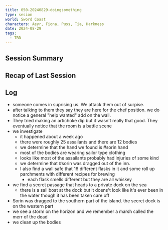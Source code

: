 ```yaml
---
title: 050-20240829-doingsomething
type: sesion
world: Sword Coast
characters: Aeyr, Fiona, Puss, Tia, Harkness
date: 2024-08-29
tags:
  - TBD
---
```


## Session Summary

## Recap of Last Session

## Log
- someone comes in suprising us. We attack them out of surpise. 
- after talking to them they say they are here for the chef position. we do notice a general "help wanted" add on the wall.
- They tried making an artichoke dip but it wasn't really that good. They eventually notice that the room is a battle scene
- we investigate
	- it happened about a week ago
	- there were roughly 25 assailants and there are 12 bodies
	- we determine that the hand we found is #sorin hand
	- most of the bodies are wearing sailor type clothing
	- looks like most of the assailants probably had injuries of some kind
	- we determine that #sorin was dragged out of the inn.
	- I also find a wall safe that 16 different flasks in it and some roll up parchments with different recipes for brewing
		- each flask smells different but they are all whiskey
- we find a secret passage that heads to a private dock on the sea
	- there is a sail boat at the dock but it doens't look like it's ever been in the water though it has been taken care off
- Sorin was dragged to the southern part of the island. the secret dock is on the western part
- we see a storm on the horizon and we remember a marsh called the merr of the dead
- we clean up the bodies
